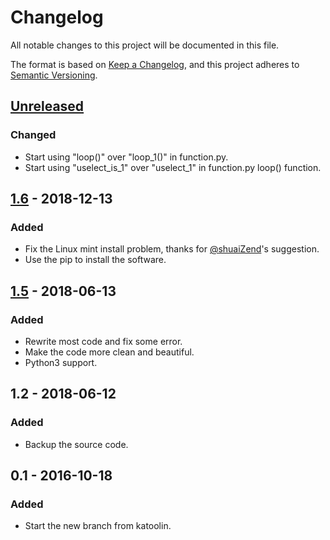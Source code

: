# Changelog
All notable changes to this project will be documented in this file.

The format is based on [Keep a Changelog](https://keepachangelog.com/en/1.0.0/),
and this project adheres to [Semantic Versioning](https://semver.org/spec/v2.0.0.html).

## [Unreleased]
### Changed
- Start using "loop()" over "loop_1()" in function.py.
- Start using "uselect_is_1" over "uselect_1" in function.py loop() function.

## [1.6] - 2018-12-13
### Added
- Fix the Linux mint install problem, thanks for [@shuaiZend](https://github.com/shuaiZend)'s suggestion.
- Use the pip to install the software.

## [1.5] - 2018-06-13
### Added
- Rewrite most code and fix some error.
- Make the code more clean and beautiful.
- Python3 support.

## 1.2 - 2018-06-12
### Added
- Backup the source code.

## 0.1 - 2016-10-18
### Added
- Start the new branch from katoolin.

[Unreleased]: https://github.com/rikonaka/katoolin4china/compare/1.6...HEAD
[1.6]: https://github.com/rikonaka/katoolin4china/compare/1.5...1.6
[1.5]: https://github.com/rikonaka/katoolin4china/compare/1.2...1.5